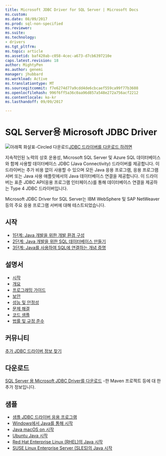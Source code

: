 ```yaml
---
title: Microsoft JDBC Driver for SQL Server | Microsoft Docs
ms.custom: 
ms.date: 08/09/2017
ms.prod: sql-non-specified
ms.reviewer: 
ms.suite: 
ms.technology:
- drivers
ms.tgt_pltfrm: 
ms.topic: article
ms.assetid: baf420ab-c058-4cec-a673-d7cb6397210e
caps.latest.revision: 18
author: MightyPen
ms.author: genemi
manager: jhubbard
ms.workload: Active
ms.translationtype: MT
ms.sourcegitcommit: f7e6274d77a9cdd4de6cbcaef559ca99f77b3608
ms.openlocfilehash: 996f6ff5a36c0aa96d857a548e272a756acf2212
ms.contentlocale: ko-kr
ms.lasthandoff: 09/09/2017

---
```

# <a name="microsoft-jdbc-driver-for-sql-server"></a>SQL Server용 Microsoft JDBC Driver

![아래쪽 화살표-Circled 다운로드](../../ssdt/media/download.png)[JDBC 드라이버를 다운로드 하려면](../sql-connection-libraries.md#anchor-20-drivers-relational-access)

지속적인된 노력의 상호 운용성, Microsoft SQL Server 및 Azure SQL 데이터베이스와 함께 사용할 데이터베이스 JDBC (Java Connectivity) 드라이버를 제공합니다. 이 드라이버는 추가 비용 없이 사용할 수 있으며 모든 Java 응용 프로그램, 응용 프로그램 서버 또는 Java 사용 애플릿에서의 Java 데이터베이스 연결을 제공합니다. 이 드라이버는 표준 JDBC API(응용 프로그램 인터페이스)를 통해 데이터베이스 연결을 제공하는 Type 4 JDBC 드라이버입니다.

Microsoft JDBC Driver for SQL Server는 IBM WebSphere 및 SAP NetWeaver 등의 주요 응용 프로그램 서버에 대해 테스트되었습니다.
  
## <a name="getting-started"></a>시작  
* [1단계: Java 개발을 위한 개발 환경 구성](step-1-configure-development-environment-for-java-development.md)  
* [2단계: Java 개발을 위한 SQL 데이터베이스 만들기](step-2-create-a-sql-database-for-java-development.md)  
* [3단계: Java를 사용하여 SQL에 연결하는 개념 증명](step-3-proof-of-concept-connecting-to-sql-using-java.md)  
  
## <a name="documentation"></a>설명서  
* [시작](getting-started-with-the-jdbc-driver.md)
* [개요](overview-of-the-jdbc-driver.md)  
* [프로그래밍 가이드](programming-guide-for-jdbc-sql-driver.md)
* [보안](securing-jdbc-driver-applications.md)  
* [성능 및 안정성](improving-performance-and-reliability-with-the-jdbc-driver.md)  
* [문제 해결](diagnosing-problems-with-the-jdbc-driver.md)
* [코드 샘플](sample-jdbc-driver-applications.md) 
* [법률 및 규정 준수](compliance-and-legal-for-the-jdbc-sql-driver.md)  
  
## <a name="community"></a>커뮤니티
[추가 JDBC 드라이버 정보 찾기](finding-additional-jdbc-driver-information.md)  
  
## <a name="download"></a>다운로드
[SQL Server 용 Microsoft JDBC Driver를 다운로드](download-microsoft-jdbc-driver-for-sql-server.md) -한 Maven 프로젝트 등에 대 한 추가 정보입니다.
  
## <a name="samples"></a>샘플  
* [샘플 JDBC 드라이버 응용 프로그램](sample-jdbc-driver-applications.md)  
* [Windows에서 Java를 통해 시작](https://www.microsoft.com/sql-server/developer-get-started/java/windows/)
* [Java macOS on 시작](https://www.microsoft.com/sql-server/developer-get-started/java/mac/)
* [Ubuntu Java 시작](https://www.microsoft.com/sql-server/developer-get-started/java/ubuntu/)
* [Red Hat Enterprise Linux (RHEL)의 Java 시작](https://www.microsoft.com/sql-server/developer-get-started/java/rhel/)
* [SUSE Linux Enterprise Server (SLES)의 Java 시작](https://www.microsoft.com/sql-server/developer-get-started/java/sles/)


